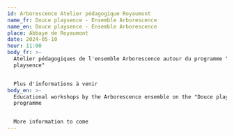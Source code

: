 ```yaml
---
id: Arborescence Atelier pédagogique Royaumont
name_fr: Douce playsence - Ensemble Arborescence
name_en: Douce playsence - Ensemble Arborescence
place: Abbaye de Royaumont
date: 2024-05-10
hour: 11:00
body_fr: >-
  Atelier pédagogiques de l'ensemble Arborescence autour du programme "Douce
  playsence"


  Plus d'informations à venir
body_en: >-
  Educational workshops by the Arborescence ensemble on the "Douce playsence"
  programme


  More information to come
---
```


